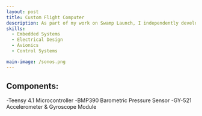 ```yaml
---
layout: post
title: Custom Flight Computer
description: As part of my work on Swamp Launch, I independently developed a barometric-altitude-based flight computer with an integrated accelerometer. This computer is designed for use in test flights conducted by the staging sub-team and will play a crucial role in the future development of staged-flight systems. The flight computer continuously records acceleration and filtered altitude data to a CSV file on the onboard microSD card. Altitude is also checked against a user-set altitude, at which point a servo is actuated to separate the stages via mechanical linkage. Absolute magnitude of acceleration is calculated and used for launch detection.
skills: 
  - Embedded Systems
  - Electrical Design
  - Avionics
  - Control Systems

main-image: /sonos.png
---
```


## Components:
-Teensy 4.1 Microcontroller
-BMP390 Barometric Pressure Sensor
-GY-521 Accelerometer & Gyroscope Module

